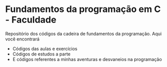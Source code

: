 # Fundamentos da programação em C - Faculdade
Repositório dos códigos da cadeira de fundamentos da programação. Aqui você encontrará 
* Códigos das aulas e exercícios
* Códigos de estudos a parte
* E códigos referentes a minhas aventuras e desvaneios na programação
